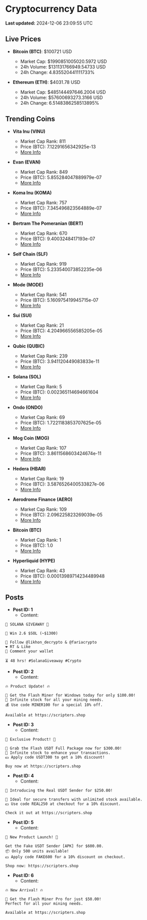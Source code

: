 # Cryptocurrency Data

**Last updated:** 2024-12-06 23:09:55 UTC

## Live Prices
- **Bitcoin (BTC)**: $100721 USD
  - Market Cap: $1990851005020.5972 USD
  - 24h Volume: $131131766949.54733 USD
  - 24h Change: 4.835520441111733%

- **Ethereum (ETH)**: $4031.78 USD
  - Market Cap: $485144497646.2004 USD
  - 24h Volume: $57600693273.3166 USD
  - 24h Change: 6.5148386258513895%

## Trending Coins
- **Vita Inu (VINU)**
  - Market Cap Rank: 811
  - Price (BTC): 7.12291656342925e-13
  - [More Info](https://www.coingecko.com/en/coins/vita-inu)

- **Evan (EVAN)**
  - Market Cap Rank: 849
  - Price (BTC): 5.855284047889979e-07
  - [More Info](https://www.coingecko.com/en/coins/evan)

- **Koma Inu (KOMA)**
  - Market Cap Rank: 757
  - Price (BTC): 7.345496823564889e-07
  - [More Info](https://www.coingecko.com/en/coins/koma-inu)

- **Bertram The Pomeranian (BERT)**
  - Market Cap Rank: 670
  - Price (BTC): 9.4003248417193e-07
  - [More Info](https://www.coingecko.com/en/coins/bertram-the-pomeranian)

- **Self Chain (SLF)**
  - Market Cap Rank: 919
  - Price (BTC): 5.233540073852235e-06
  - [More Info](https://www.coingecko.com/en/coins/self-chain)

- **Mode (MODE)**
  - Market Cap Rank: 541
  - Price (BTC): 5.160975419945715e-07
  - [More Info](https://www.coingecko.com/en/coins/mode)

- **Sui (SUI)**
  - Market Cap Rank: 21
  - Price (BTC): 4.204966556585205e-05
  - [More Info](https://www.coingecko.com/en/coins/sui)

- **Qubic (QUBIC)**
  - Market Cap Rank: 239
  - Price (BTC): 3.941120449083833e-11
  - [More Info](https://www.coingecko.com/en/coins/qubic)

- **Solana (SOL)**
  - Market Cap Rank: 5
  - Price (BTC): 0.002365114694661604
  - [More Info](https://www.coingecko.com/en/coins/solana)

- **Ondo (ONDO)**
  - Market Cap Rank: 69
  - Price (BTC): 1.7221183853707625e-05
  - [More Info](https://www.coingecko.com/en/coins/ondo)

- **Mog Coin (MOG)**
  - Market Cap Rank: 107
  - Price (BTC): 3.8611568603424674e-11
  - [More Info](https://www.coingecko.com/en/coins/mog-coin)

- **Hedera (HBAR)**
  - Market Cap Rank: 19
  - Price (BTC): 3.5876526400533827e-06
  - [More Info](https://www.coingecko.com/en/coins/hedera)

- **Aerodrome Finance (AERO)**
  - Market Cap Rank: 109
  - Price (BTC): 2.096225823269039e-05
  - [More Info](https://www.coingecko.com/en/coins/aerodrome-finance)

- **Bitcoin (BTC)**
  - Market Cap Rank: 1
  - Price (BTC): 1.0
  - [More Info](https://www.coingecko.com/en/coins/bitcoin)

- **Hyperliquid (HYPE)**
  - Market Cap Rank: 43
  - Price (BTC): 0.00013989714234489948
  - [More Info](https://www.coingecko.com/en/coins/hyperliquid)

## Posts
- **Post ID: 1**
  - Content:
```
🚀 SOLANA GIVEAWAY 🚀

🎁 Win 2.6 $SOL (~$1300)

🤝 Follow @likhon_decrypto & @fariacrypto
❤️ RT & Like
💬 Comment your wallet

⏳ 48 hrs! #SolanaGiveaway #Crypto
```

- **Post ID: 2**
  - Content:
```
🔥 Product Update! 🔥

🚀 Get the Flash Miner for Windows today for only $100.00!
🔋 Infinite stock for all your mining needs.
💰 Use code MINER100 for a special 10% off.

Available at https://scripters.shop
```

- **Post ID: 3**
  - Content:
```
🎁 Exclusive Product! 🎁

💸 Grab the Flash USDT Full Package now for $300.00!
🎉 Infinite stock to enhance your transactions.
💵 Apply code USDT300 to get a 10% discount!

Buy now at https://scripters.shop
```

- **Post ID: 4**
  - Content:
```
💎 Introducing the Real USDT Sender for $250.00!

💼 Ideal for secure transfers with unlimited stock available.
💵 Use code REAL250 at checkout for a 10% discount.

Check it out at https://scripters.shop
```

- **Post ID: 5**
  - Content:
```
🚀 New Product Launch! 🚀

Get the Fake USDT Sender [APK] for $600.00.
📦 Only 500 units available!
💵 Apply code FAKE600 for a 10% discount on checkout.

Shop now: https://scripters.shop
```

- **Post ID: 6**
  - Content:
```
🔥 New Arrival! 🔥

💸 Get the Flash Miner Pro for just $50.00!
Perfect for all your mining needs.

Available at https://scripters.shop
```


